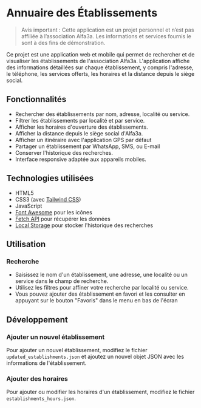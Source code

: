 # Annuaire des Établissements

>Avis important : Cette application est un projet personnel et n’est pas affiliée à l’association Alfa3a. Les informations et services fournis le sont à des fins de démonstration.

Ce projet est une application web et mobile qui permet de rechercher et de visualiser les établissements de l'association Alfa3a. L'application affiche des informations détaillées sur chaque établissement, y compris l'adresse, le téléphone, les services offerts, les horaires et la distance depuis le siège social.

## Fonctionnalités

- Rechercher des établissements par nom, adresse, localité ou service.
- Filtrer les établissements par localité et par service.
- Afficher les horaires d'ouverture des établissements.
- Afficher la distance depuis le siège social d'Alfa3a.
- Afficher un itinéraire avec l'application GPS par défaut
- Partager un établissement par WhatsApp, SMS, ou E-mail
- Conserver l'historique des recherches.
- Interface responsive adaptée aux appareils mobiles.

## Technologies utilisées

- HTML5
- CSS3 (avec [Tailwind CSS](https://tailwindcss.com/))
- JavaScript
- [Font Awesome](https://fontawesome.com/) pour les icônes
- [Fetch API](https://developer.mozilla.org/en-US/docs/Web/API/Fetch_API) pour récupérer les données
- [Local Storage](https://developer.mozilla.org/en-US/docs/Web/API/Window/localStorage) pour stocker l'historique des recherches

## Utilisation

### Recherche

- Saisissez le nom d'un établissement, une adresse, une localité ou un service dans le champ de recherche.
- Utilisez les filtres pour affiner votre recherche par localité ou service.
- Vous pouvez ajouter des établissement en favori et les consulter en appuyant sur le bouton "Favoris" dans le menu en bas de l'écran


## Développement

### Ajouter un nouvel établissement

Pour ajouter un nouvel établissement, modifiez le fichier `updated_establishments.json` et ajoutez un nouvel objet JSON avec les informations de l'établissement.

### Ajouter des horaires

Pour ajouter ou modifier les horaires d'un établissement, modifiez le fichier `establishments_hours.json`.


